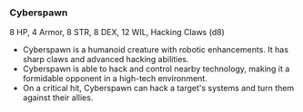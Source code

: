 ### Cyberspawn

8 HP, 4 Armor, 8 STR, 8 DEX, 12 WIL, Hacking Claws (d8)

- Cyberspawn is a humanoid creature with robotic enhancements. It has sharp claws and advanced hacking abilities.
- Cyberspawn is able to hack and control nearby technology, making it a formidable opponent in a high-tech environment.
- On a critical hit, Cyberspawn can hack a target's systems and turn them against their allies.

